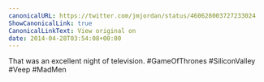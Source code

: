 ```yaml
---
canonicalURL: https://twitter.com/jmjordan/status/460628003727233024
ShowCanonicalLink: true
CanonicalLinkText: View original on
date: 2014-04-28T03:54:08+00:00
---
```

That was an excellent night of television. #GameOfThrones #SiliconValley #Veep #MadMen